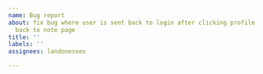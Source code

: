 ```yaml
---
name: Bug report
about: fix bug where user is sent back to login after clicking profile instead of
  back to note page
title: ''
labels: ''
assignees: landonessex

---
```



